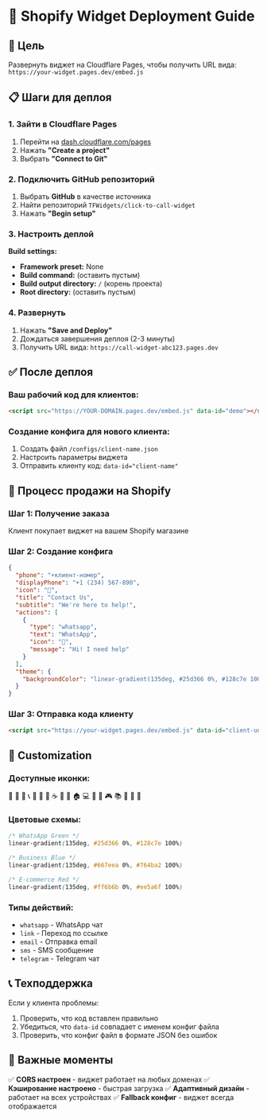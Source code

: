 # 🚀 Shopify Widget Deployment Guide

## 🎯 Цель
Развернуть виджет на Cloudflare Pages, чтобы получить URL вида:
`https://your-widget.pages.dev/embed.js`

## 📋 Шаги для деплоя

### 1. Зайти в Cloudflare Pages
1. Перейти на [dash.cloudflare.com/pages](https://dash.cloudflare.com/pages)
2. Нажать **"Create a project"**
3. Выбрать **"Connect to Git"**

### 2. Подключить GitHub репозиторий
1. Выбрать **GitHub** в качестве источника
2. Найти репозиторий `TFWidgets/click-to-call-widget`
3. Нажать **"Begin setup"**

### 3. Настроить деплой
**Build settings:**
- **Framework preset:** None
- **Build command:** (оставить пустым)
- **Build output directory:** `/` (корень проекта)
- **Root directory:** (оставить пустым)

### 4. Развернуть
1. Нажать **"Save and Deploy"**
2. Дождаться завершения деплоя (2-3 минуты)
3. Получить URL вида: `https://call-widget-abc123.pages.dev`

## ✅ После деплоя

### Ваш рабочий код для клиентов:
```html
<script src="https://YOUR-DOMAIN.pages.dev/embed.js" data-id="demo"></script>
```

### Создание конфига для нового клиента:
1. Создать файл `/configs/client-name.json`
2. Настроить параметры виджета
3. Отправить клиенту код: `data-id="client-name"`

## 🛒 Процесс продажи на Shopify

### Шаг 1: Получение заказа
Клиент покупает виджет на вашем Shopify магазине

### Шаг 2: Создание конфига
```json
{
  "phone": "+клиент-номер",
  "displayPhone": "+1 (234) 567-890",
  "icon": "🛒", 
  "title": "Contact Us",
  "subtitle": "We're here to help!",
  "actions": [
    {
      "type": "whatsapp",
      "text": "WhatsApp",
      "icon": "💬", 
      "message": "Hi! I need help"
    }
  ],
  "theme": {
    "backgroundColor": "linear-gradient(135deg, #25d366 0%, #128c7e 100%)"
  }
}
```

### Шаг 3: Отправка кода клиенту
```html
<script src="https://your-widget.pages.dev/embed.js" data-id="client-unique-id"></script>
```

## 🔧 Customization

### Доступные иконки:
🍕 🛒 🏢 📞 💼 🏪 🍔 ☕ 🏥 🚗 🏠 💻 📱 🎵 🎮 📚 👕 💍 🌟

### Цветовые схемы:
```css
/* WhatsApp Green */
linear-gradient(135deg, #25d366 0%, #128c7e 100%)

/* Business Blue */ 
linear-gradient(135deg, #667eea 0%, #764ba2 100%)

/* E-commerce Red */
linear-gradient(135deg, #ff6b6b 0%, #ee5a6f 100%)
```

### Типы действий:
- `whatsapp` - WhatsApp чат
- `link` - Переход по ссылке  
- `email` - Отправка email
- `sms` - SMS сообщение
- `telegram` - Telegram чат

## 📞 Техподдержка

Если у клиента проблемы:
1. Проверить, что код вставлен правильно
2. Убедиться, что `data-id` совпадает с именем конфиг файла
3. Проверить, что конфиг файл в формате JSON без ошибок

## 🎯 Важные моменты

✅ **CORS настроен** - виджет работает на любых доменах
✅ **Кэширование настроено** - быстрая загрузка
✅ **Адаптивный дизайн** - работает на всех устройствах
✅ **Fallback конфиг** - виджет всегда отображается